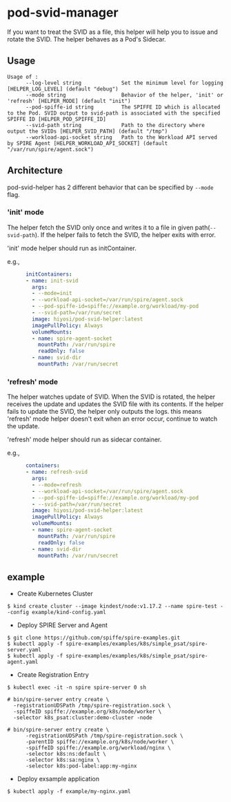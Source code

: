 # pod-svid-manager

If you want to treat the SVID as a file, this helper will help you to issue and rotate the SVID.
The helper behaves as a Pod's Sidecar.

## Usage

```
Usage of :
      --log-level string             Set the minimum level for logging [HELPER_LOG_LEVEL] (default "debug")
      --mode string                  Behavior of the helper, 'init' or 'refresh' [HELPER_MODE] (default "init")
      --pod-spiffe-id string         The SPIFFE ID which is allocated to the Pod. SVID output to svid-path is associated with the specified SPIFFE ID [HELPER_POD_SPIFFE_ID]
      --svid-path string             Path to the directory where output the SVIDs [HELPER_SVID_PATH] (default "/tmp")
      --workload-api-socket string   Path to the Workload API served by SPIRE Agent [HELPER_WORKLOAD_API_SOCKET] (default "/var/run/spire/agent.sock")
```

## Architecture

pod-svid-helper has 2 different behavior that can be specified by `--mode` flag.

### 'init' mode

The helper fetch the SVID only once and writes it to a file in given path(`--svid-path`).
If the helper fails to fetch the SVID, the helper exits with error.

'init' mode helper should run as initContainer.

e.g.,
```yaml
      initContainers:
      - name: init-svid
        args:
        - --mode=init
        - --workload-api-socket=/var/run/spire/agent.sock
        - --pod-spiffe-id=spiffe://example.org/workload/my-pod
        - --svid-path=/var/run/secret
        image: hiyosi/pod-svid-helper:latest
        imagePullPolicy: Always
        volumeMounts:
        - name: spire-agent-socket
          mountPath: /var/run/spire
          readOnly: false
        - name: svid-dir
          mountPath: /var/run/secret
```

### 'refresh' mode

The helper watches update of SVID.
When the SVID is rotated, the helper receives the update and updates the SVID file with its contents.
If the helper fails to update the SVID, the helper only outputs the logs. this means 'refresh' mode helper doesn't exit when an error occur, continue to watch the update. 

'refresh' mode helper should run as sidecar container.

e.g.,
```yaml
      containers:
      - name: refresh-svid
        args:
        - --mode=refresh
        - --workload-api-socket=/var/run/spire/agent.sock
        - --pod-spiffe-id=spiffe://example.org/workload/my-pod
        - --svid-path=/var/run/secret
        image: hiyosi/pod-svid-helper:latest
        imagePullPolicy: Always
        volumeMounts:
        - name: spire-agent-socket
          mountPath: /var/run/spire
          readOnly: false
        - name: svid-dir
          mountPath: /var/run/secret
```

## example

- Create Kubernetes Cluster
```
$ kind create cluster --image kindest/node:v1.17.2 --name spire-test --config example/kind-config.yaml
```

- Deploy SPIRE Server and Agent  
```
$ git clone https://github.com/spiffe/spire-examples.git
$ kubectl apply -f spire-examples/examples/k8s/simple_psat/spire-server.yaml
$ kubectl apply -f spire-examples/examples/k8s/simple_psat/spire-agent.yaml
```

- Create Registration Entry

```
$ kubectl exec -it -n spire spire-server 0 sh

# bin/spire-server entry create \ 
  -registrationUDSPath /tmp/spire-registration.sock \ 
  -spiffeID spiffe://example.org/k8s/node/worker \ 
  -selector k8s_psat:cluster:demo-cluster -node

# bin/spire-server entry create \
      -registrationUDSPath /tmp/spire-registration.sock \
      -parentID spiffe://example.org/k8s/node/worker \
      -spiffeID spiffe://example.org/workload/nginx \
      -selector k8s:ns:default \
      -selector k8s:sa:nginx \
      -selector k8s:pod-label:app:my-nginx
```

- Deploy exsample application

```
$ kubectl apply -f example/my-nginx.yaml
```
